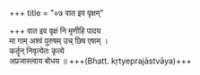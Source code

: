 +++
title = "०७ वात इव वृक्षम्"

+++
वात इव वृक्षं नि मृणीहि पादय  
मा गाम् अश्वं पुरुषम् उच् छिष एषाम् ।  
कर्तॄन् निवृत्येतः कृत्ये  
अप्रजास्त्वाय बोधय ॥ +++(Bhatt. kṛtyeprajāstvāya)+++